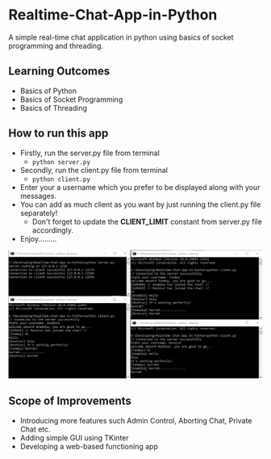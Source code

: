 # Realtime-Chat-App-in-Python
A simple real-time chat application in python using basics of socket programming and threading.

## Learning Outcomes
  - Basics of Python
  - Basics of Socket Programming
  - Basics of Threading

## How to run this app 
  - Firstly, run the server.py file from terminal
    * `python server.py`
  - Secondly, run the client.py file from terminal
    * `python client.py`
  - Enter your a username which you prefer to be displayed along with your messages.
  - You can add as much client as you want by just running the client.py file separately!
      - Don't forget to update the **CLIENT_LIMIT** constant from server.py file accordingly.
  - Enjoy.........
  
  ![Demo Output](https://raw.githubusercontent.com/Eostrix/Realtime-Chat-App-in-Python/main/demo.jpg?token=GHSAT0AAAAAAB4NEIZMV7W7BLUMPF5AZ3GOY45664Q)
  
## Scope of Improvements
  - Introducing more features such Admin Control, Aborting Chat, Private Chat etc. 
  - Adding simple GUI using TKinter 
  - Developing a web-based functioning app
    